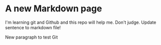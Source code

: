 # A new Markdown page

I'm learning git and Github and this repo will help me. Don't judge.
Update sentence to markdown file!

New paragraph to test Git
